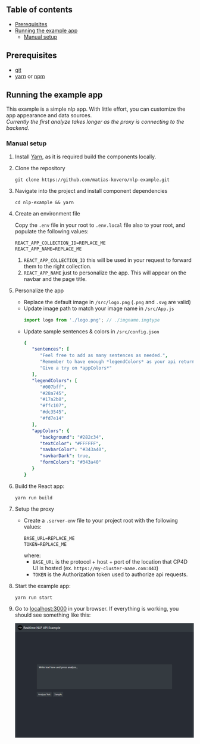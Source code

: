 ## Table of contents

<!-- toc -->
- [Prerequisites](#prerequisites)
- [Running the example app](#running-the-example-app)
  * [Manual setup](#manual-setup)  
<!-- tocstop -->  
  
## Prerequisites

- [git](https://git-scm.com/book/en/v2/Getting-Started-Installing-Git)
- [yarn](https://yarnpkg.com/en/docs/install) or [npm](https://www.npmjs.com/get-npm)

## Running the example app

This example is a simple nlp app. With little effort, you can customize the app appearance and data sources.  
_Currently the first analyze takes longer as the proxy is connecting to the backend._

### Manual setup

1. Install [Yarn](https://yarnpkg.com/lang/en/docs/install), as it is required build the components locally.

2. Clone the repository

   ```
   git clone https://github.com/matias-kovero/nlp-example.git
   ```

3. Navigate into the project and install component dependencies

   ```
   cd nlp-example && yarn
   ```

4. Create an environment file

   Copy the `.env` file in your root to `.env.local` file also to your root, and populate the following values:

   ```
   REACT_APP_COLLECTION_ID=REPLACE_ME  
   REACT_APP_NAME=REPLACE_ME   
   ```

   1. `REACT_APP_COLLECTION_ID` this will be used in your request to forward them to the right collection.
   2. `REACT_APP_NAME` just to personalize the app. This will appear on the navbar and the page title.  

5. Personalize the app
   - Replace the default image in `/src/logo.png` (`.png` and `.svg` are valid)
   - Update image path to match your image name in `/src/App.js`
      ```js
      import logo from './logo.png'; // ./imgname.imgtype
      ```
   - Update sample sentences & colors in `/src/config.json`
      ```yaml
      {
         "sentences": [
            "Feel free to add as many sentences as needed.",
            "Remember to have enough *legendColors* as your api returns labels",
            "Give a try on *appColors*"
         ],
         "legendColors": [
            "#007bff",
            "#28a745",
            "#17a2b8",
            "#ffc107",
            "#dc3545",
            "#fd7e14"
         ],
         "appColors": {
            "background": "#282c34",
            "textColor": "#FFFFFF",
            "navbarColor": "#343a40",
            "navbarDark": true,
            "formColors": "#343a40"
         }
      }
      ```
5. Build the React app:

   ```
   yarn run build
   ```

6. Setup the proxy

   - Create a `.server-env` file to your project root with the following values:
     ```
     BASE_URL=REPLACE_ME
     TOKEN=REPLACE_ME
     ```
     where:
     - `BASE_URL` is the protocol + host + port of the location that CP4D UI is hosted (ex. `https://my-cluster-name.com:443`)
     - `TOKEN` is the Authorization token used to authorize api requests.

7. Start the example app:

   ```
   yarn run start
   ```

8. Go to [localhost:3000](localhost:3000) in your browser. If everything is working, you should see something like this:

   ![Example app](./docs/example-app.png)
